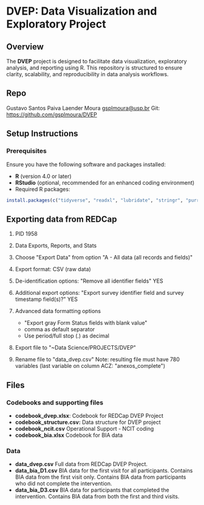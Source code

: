 # DVEP: Data Visualization and Exploratory Project

## Overview
The **DVEP** project is designed to facilitate data visualization, exploratory analysis, and reporting using R. This repository is structured to ensure clarity, scalability, and reproducibility in data analysis workflows.

## Repo
Gustavo Santos Paiva Laender Moura
gsplmoura@usp.br
Git: https://github.com/gsplmoura/DVEP

## Setup Instructions
### Prerequisites
Ensure you have the following software and packages installed:
- **R** (version 4.0 or later)
- **RStudio** (optional, recommended for an enhanced coding environment)
- Required R packages:
```R
install.packages(c("tidyverse", "readxl", "lubridate", "stringr", "purrr", "gt", "jmv", "skimr"))
```

## Exporting data from REDCap

1.  PID 1958

2.  Data Exports, Reports, and Stats

3.  Choose "Export Data" from option "A - All data (all records and fields)"

4.  Export format: CSV (raw data)

5.  De-identification options: "Remove all identifier fields" YES

6.  Additional export options: "Export survey identifier field and survey timestamp field(s)?" YES

7.  Advanced data formatting options

    -   "Export gray Form Status fields with blank value"
    -   comma as default separator
    -   Use period/full stop (.) as decimal

8.  Export file to "\~Data Science/PROJECTS/DVEP"

9.  Rename file to "data_dvep.csv" Note: resulting file must have 780 variables (last variable on column ACZ: "anexos_complete")

## Files

### Codebooks and supporting files

-   **codebook_dvep.xlsx**: Codebook for REDCap DVEP Project
-   **codebook_structure.csv:** Data structure for DVEP project
-   **codebook_ncit.csv** Operational Support - NCIT coding
-   **codebook_bia.xlsx** Codebook for BIA data

### Data

-   **data_dvep.csv** Full data from REDCap DVEP Project.
-   **data_bia_D1.csv** BIA data for the first visit for all participants. Contains BIA data from the first visit only. Contains BIA data from participants who did not complete the intervention.
-   **data_bia_D3.csv** BIA data for participants that completed the intervention. Contains BIA data from both the first and third visits.

